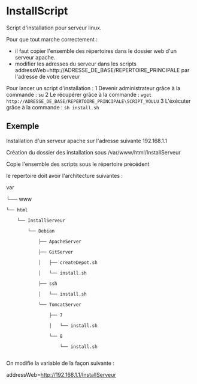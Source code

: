 # InstallScript
Script d'installation pour serveur linux. 

Pour que tout marche correctement :

- il faut copier l'ensemble des répertoires dans le dossier web d'un serveur apache.
- modifier les adresses du serveur dans les scripts addressWeb=http://ADRESSE_DE_BASE/REPERTOIRE_PRINCIPALE par l'adresse de votre serveur


Pour lancer un script d'installation :
1 Devenir administrateur grâce à la commande : `su`
2 Le récupérer grâce à la commande : `wget http://ADRESSE_DE_BASE/REPERTOIRE_PRINCIPALE\SCRIPT_VOULU`
3 L'éxécuter grâce à la commande : `sh install.sh`

## Exemple
Installation d'un serveur apache sur l'adresse suivante 192.168.1.1

Création du dossier des installation sous /var/www/html/InstallServeur

Copie l'ensemble des scripts sous le répertoire précédent

le repertoire doit avoir l'architecture suivantes :


var

└── www

    └── html
	
        └── InstallServeur
		
            └── Debian
			
                ├── ApacheServer
			    
                ├── GitServer
			    
                │   ├── createDepot.sh
			    
                │   └── install.sh
			    
                ├── ssh
			    
                │   └── install.sh
			    
                └── TomcatServer
			    
                    ├── 7
			        
                    │   └── install.sh
			        
                    └── 8
			        
                        └── install.sh
			            

On modifie la variable de la façon suivante :

addressWeb=http://192.168.1.1/InstallServeur 
